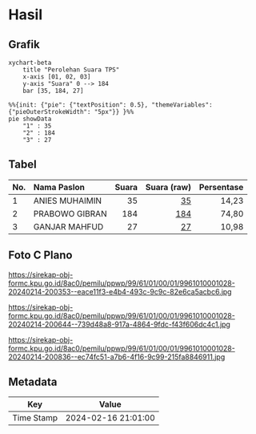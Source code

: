 # Hasil

## Grafik

```mermaid
xychart-beta
    title "Perolehan Suara TPS"
    x-axis [01, 02, 03]
    y-axis "Suara" 0 --> 184
    bar [35, 184, 27]
```

```mermaid
%%{init: {"pie": {"textPosition": 0.5}, "themeVariables": {"pieOuterStrokeWidth": "5px"}} }%%
pie showData
    "1" : 35
    "2" : 184
    "3" : 27
```

## Tabel

| No. | Nama Paslon    | Suara | Suara (raw) | Persentase |
|:--- |:-------------- | -----:| -----------:| ----------:|
| 1   | ANIES MUHAIMIN | 35    | [35][p-1]   | 14,23      |
| 2   | PRABOWO GIBRAN | 184   | [184][p-2]  | 74,80      |
| 3   | GANJAR MAHFUD  | 27    | [27][p-3]   | 10,98      |


[p-1]: https://github.com/gigit-pemilu/pemilu-2024-99-luar-negeri/blob/main/pilpres/hitung-suara/sub/99-luar-negeri/sub/61-kota-kinabalu-malaysia/sub/01-kota-kinabalu-malaysia/sub/0001-kota-kinabalu-malaysia/sub/028-ksk-017/sub/paslon-1.txt
[p-2]: https://github.com/gigit-pemilu/pemilu-2024-99-luar-negeri/blob/main/pilpres/hitung-suara/sub/99-luar-negeri/sub/61-kota-kinabalu-malaysia/sub/01-kota-kinabalu-malaysia/sub/0001-kota-kinabalu-malaysia/sub/028-ksk-017/sub/paslon-2.txt
[p-3]: https://github.com/gigit-pemilu/pemilu-2024-99-luar-negeri/blob/main/pilpres/hitung-suara/sub/99-luar-negeri/sub/61-kota-kinabalu-malaysia/sub/01-kota-kinabalu-malaysia/sub/0001-kota-kinabalu-malaysia/sub/028-ksk-017/sub/paslon-3.txt

## Foto C Plano

https://sirekap-obj-formc.kpu.go.id/8ac0/pemilu/ppwp/99/61/01/00/01/9961010001028-20240214-200353--eace11f3-e4b4-493c-9c9c-82e6ca5acbc6.jpg

https://sirekap-obj-formc.kpu.go.id/8ac0/pemilu/ppwp/99/61/01/00/01/9961010001028-20240214-200644--739d48a8-917a-4864-9fdc-f43f606dc4c1.jpg

https://sirekap-obj-formc.kpu.go.id/8ac0/pemilu/ppwp/99/61/01/00/01/9961010001028-20240214-200836--ec74fc51-a7b6-4f16-9c99-215fa8846911.jpg


## Metadata

| Key        | Value               |
| ---------- | ------------------- |
| Time Stamp | 2024-02-16 21:01:00 |



